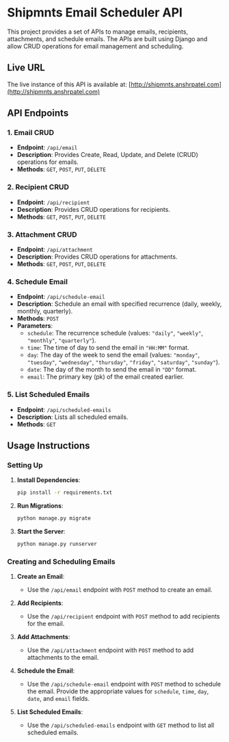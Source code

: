 # Shipmnts Email Scheduler API

This project provides a set of APIs to manage emails, recipients, attachments, and schedule emails. The APIs are built using Django and allow CRUD operations for email management and scheduling.

## Live URL

The live instance of this API is available at: [http://shipmnts.anshrpatel.com](http://shipmnts.anshrpatel.com)

## API Endpoints

### 1. Email CRUD

- **Endpoint**: `/api/email`
- **Description**: Provides Create, Read, Update, and Delete (CRUD) operations for emails.
- **Methods**: `GET`, `POST`, `PUT`, `DELETE`

### 2. Recipient CRUD

- **Endpoint**: `/api/recipient`
- **Description**: Provides CRUD operations for recipients.
- **Methods**: `GET`, `POST`, `PUT`, `DELETE`

### 3. Attachment CRUD

- **Endpoint**: `/api/attachment`
- **Description**: Provides CRUD operations for attachments.
- **Methods**: `GET`, `POST`, `PUT`, `DELETE`

### 4. Schedule Email

- **Endpoint**: `/api/schedule-email`
- **Description**: Schedule an email with specified recurrence (daily, weekly, monthly, quarterly).
- **Methods**: `POST`
- **Parameters**:
  - `schedule`: The recurrence schedule (values: `"daily"`, `"weekly"`, `"monthly"`, `"quarterly"`).
  - `time`: The time of day to send the email in `"HH:MM"` format.
  - `day`: The day of the week to send the email (values: `"monday"`, `"tuesday"`, `"wednesday"`, `"thursday"`, `"friday"`, `"saturday"`, `"sunday"`).
  - `date`: The day of the month to send the email in `"DD"` format.
  - `email`: The primary key (pk) of the email created earlier.

### 5. List Scheduled Emails

- **Endpoint**: `/api/scheduled-emails`
- **Description**: Lists all scheduled emails.
- **Methods**: `GET`

## Usage Instructions

### Setting Up

1. **Install Dependencies**:
    ```bash
    pip install -r requirements.txt
    ```

2. **Run Migrations**:
    ```bash
    python manage.py migrate
    ```

3. **Start the Server**:
    ```bash
    python manage.py runserver
    ```

### Creating and Scheduling Emails

1. **Create an Email**:
    - Use the `/api/email` endpoint with `POST` method to create an email.

2. **Add Recipients**:
    - Use the `/api/recipient` endpoint with `POST` method to add recipients for the email.

3. **Add Attachments**:
    - Use the `/api/attachment` endpoint with `POST` method to add attachments to the email.

4. **Schedule the Email**:
    - Use the `/api/schedule-email` endpoint with `POST` method to schedule the email. Provide the appropriate values for `schedule`, `time`, `day`, `date`, and `email` fields.

5. **List Scheduled Emails**:
    - Use the `/api/scheduled-emails` endpoint with `GET` method to list all scheduled emails.


